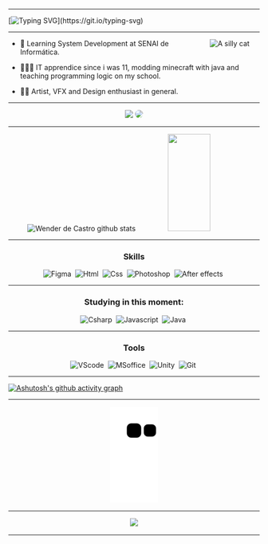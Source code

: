 <hr>
<!-- <img width=100% src="https://capsule-render.vercel.app/api?type=waving&color=00c647&height=120&section=header"/> -->

<!-- [![Typing SVG](https://readme-typing-svg.herokuapp.com/?color=ffffff&size=28&center=false&vCenter=true&width=600&lines=Seja+Bem+Vindo+:%29;Meu+nome+é+Wender;Sou+de+São+Paulo,+Brasil)](https://git.io/typing-svg)

 -->
 
[![Typing SVG](https://readme-typing-svg.demolab.com?font=Montserrat&size=36&pause=1000&color=00c647&background=08650000&center=true&vCenter=true&width=1280&lines=Hello!+:%29;Welcome!;My+name+is+Wender.;I'm+from+São+Paulo,+Brasil.)](https://git.io/typing-svg)



<hr>

<img src="https://i.ibb.co/CMbbKJY/gato-lascado.png" min-width="50px" max-width="100px" width="100px" align="right" alt="A silly cat">

* 📖 Learning System Development at SENAI de Informática.

* 👨🏾‍🎓 IT apprendice since i was 11, modding minecraft with java and teaching programming logic on my school.

* ✍🏾 Artist, VFX and Design enthusiast in general.


<hr>

<div align="center">
<a href = "mailto:contatowenderdecastro@gmail.com"> <img src="https://img.shields.io/badge/-Gmail-%23333?style=for-the-badge&logo=gmail&logoColor=white" target="_blank"></a>
<a href="https://www.linkedin.com/in/wenderdecastro/" target="_blank"><img src="https://img.shields.io/badge/-LinkedIn-%230077B5?style=for-the-badge&logo=linkedin&logoColor=white" style="border-radius: 30px" target="_blank"></a> 
 
</div>
 

<!-- <br></br> -->
<hr>


<div align="center">  
 
  <img width="49%" height="195px" src="https://github-readme-stats.vercel.app/api?username=wenderdecastro&show_icons=true&count_private=true&hide_border=true&ring_color=00c647&title_color=ffffff&icon_color=00c647&rank-circle_color=00c647&text_color=ffffff&bg_color=0d1117" alt="Wender de Castro github stats" /> 
  <img width="41%" height="195px" src="https://github-readme-stats.vercel.app/api/top-langs/?username=wenderdecastro&layout=compact&hide_border=true&title_color=ffffff&text_color=ffffff&bg_color=0d1117" />

</div>


 <div align="center">
 
 <hr>
  
### Skills
 
![Figma](https://img.shields.io/badge/-Figma-ffffff?style=for-the-badge&logo=figma&logoColor=white&labelColor=0d1117&textColor=ffffff)&nbsp;
![Html](https://img.shields.io/badge/-HTML5-ffffff?style=for-the-badge&logo=html5&logoColor=white&labelColor=e34c26&textColor=ffffff)&nbsp;
![Css](https://img.shields.io/badge/-CSS3-ffffff?style=for-the-badge&logo=css3&logoColor=white&labelColor=563d7c&textColor=ffffff)&nbsp;
![Photoshop](https://img.shields.io/badge/-Photoshop-ffffff?style=for-the-badge&logo=adobephotoshop&logoColor=white&labelColor=001834&textColor=ffffff)&nbsp;
![After effects](https://img.shields.io/badge/-AfterEffects-ffffff?style=for-the-badge&logo=adobeaftereffects&logoColor=white&labelColor=00005b&textColor=ffffff)&nbsp;

 <hr>
 
### Studying in this moment:
  
![Csharp](https://img.shields.io/badge/-Csharp-ffffff?style=for-the-badge&logo=csharp&logoColor=white&labelColor=178600&textColor=ffffff)&nbsp;
![Javascript](https://img.shields.io/badge/-Javascript-ffffff?style=for-the-badge&logo=javascript&logoColor=0a0c10&labelColor=f1e05a&textColor=ffffff)&nbsp;
![Java](https://img.shields.io/badge/-Java-ffffff?style=for-the-badge&logo=oracle&logoColor=0a0c10&labelColor=ec2025&textColor=ffffff)&nbsp;
 
 <hr>
 
### Tools
 
 ![VScode](https://img.shields.io/badge/-VScode-ffffff?style=for-the-badge&logo=visualstudiocode&logoColor=ffffff&labelColor=3c99d4&textColor=ffffff)&nbsp;
 ![MSoffice](https://img.shields.io/badge/-Office-ffffff?style=for-the-badge&logo=microsoftoffice&logoColor=ffffff&labelColor=ec2025&textColor=ffffff)&nbsp;
 ![Unity](https://img.shields.io/badge/-Unity-ffffff?style=for-the-badge&logo=Unity&logoColor=ffffff&labelColor=0d1117&textColor=ffffff)&nbsp;
 ![Git](https://img.shields.io/badge/-Git-ffffff?style=for-the-badge&logo=git&logoColor=ffffff&labelColor=F05033&textColor=ffffff)&nbsp;
 
</div>

<hr>

[![Ashutosh's github activity graph](https://github-readme-activity-graph.cyclic.app/graph?username=wenderdecastro&bg_color=101319&color=ffffff&line=009334&point=00c647&area=true&border_color=00c647&ring_color=00c647&area_color=004618&hide_border=true)](https://github.com/ashutosh00710/github-readme-activity-graph)

<hr>
 
<div align="center">
  
![snake gif](https://github.com/wenderdecastro/wenderdecastro/blob/output/github-contribution-grid-snake.svg)
  
</div>

<hr>

<!-- <br> -->
 
<div align="center">

![](https://komarev.com/ghpvc/?username=wenderdecastro&color=00c647)
 
</div>

<!-- <img width=100% src="https://capsule-render.vercel.app/api?type=waving&color=00c647&height=120&section=footer"/> -->

<hr>


<!--
**wenderdecastro/wenderdecastro** is a ✨ _special_ ✨ repository because its `README.md` (this file) appears on your GitHub profile.
